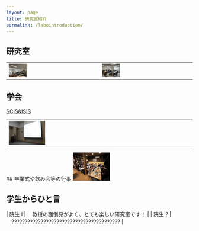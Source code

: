```yaml
---
layout: page
title: 研究室紹介
permalink: /labointroduction/
---
```

## 研究室
<table>
    <tr>
        <td><img src="/public/img/lab1.jpg" width="20%" alt=""></td>
        <td><img src="/public/img/lab2.jpg" width="20%" alt=""></td>
    </tr>
</table>

## 学会

[SCIS&ISIS](https://www.google.com/url?sa=t&source=web&rct=j&opi=89978449&url=http://soft-cr.org/scis/2024/&ved=2ahUKEwisr7DA84SIAxWWj68BHT6SDRIQFnoECAgQAQ&usg=AOvVaw1I3nQyUM5TXF1intbgu0cG)

<table>
    <tr>
        <td><img src="/public/img/20171012-120525-0.jpg" width="20%" alt=""></td>
    </tr>
</table>
## 卒業式や飲み会等の行事
<img src="/public/img/gradCeremony.jpg" width="20%" alt="">

## 学生からひと言



| 院生 I | 　教授の面倒見がよく、とても楽しい研究室です！ |
| 院生 ? | 　????????????????????????????????????????? |
